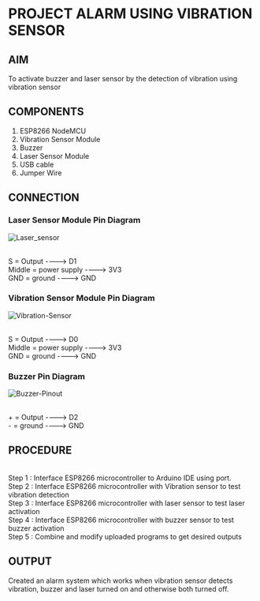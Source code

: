 # PROJECT ALARM USING VIBRATION SENSOR


## AIM

To activate buzzer and laser sensor by the detection of vibration using vibration sensor


## COMPONENTS

1.	ESP8266 NodeMCU
2.	Vibration Sensor Module
3.	Buzzer 
4.	Laser Sensor Module
5.	USB cable
6.	Jumper Wire


## CONNECTION

### Laser Sensor Module Pin Diagram


 ![Laser_sensor](https://github.com/user-attachments/assets/91fdb772-90c3-4772-880f-d4654dfcf2e6)

<br> S  = Output     ---->  D1
<br> Middle    = power supply  ---->  3V3
<br> GND   = ground   ---->  GND

### Vibration Sensor Module Pin Diagram


![Vibration-Sensor](https://github.com/user-attachments/assets/2f19a79d-8dea-46a1-9974-a54e20e00a8b)

<br> S  = Output     ---->  D0
<br> Middle    = power supply  ---->  3V3
<br> GND   = ground   ---->  GND

### Buzzer Pin Diagram
 

![Buzzer-Pinout](https://github.com/user-attachments/assets/56d399b2-68f2-4010-b088-fed8ec4786e0)

<br> +  = Output     ---->  D2
<br> -   = ground   ---->  GND


## PROCEDURE

<br> Step 1 : Interface ESP8266 microcontroller to Arduino IDE using port.
<br> Step 2 : Interface ESP8266 microcontroller with Vibration sensor to test vibration detection
<br> Step 3 : Interface ESP8266 microcontroller with laser sensor to test laser activation
<br> Step 4 : Interface ESP8266 microcontroller with buzzer sensor to test buzzer activation
<br> Step 5 : Combine and modify uploaded programs to get desired outputs


## OUTPUT

Created an alarm system which works when vibration sensor detects vibration, buzzer and laser turned on and otherwise both turned off.
